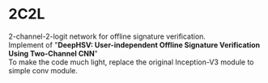 # 2C2L
2-channel-2-logit network for offline signature verification.<br>
Implement of "**DeepHSV: User-independent Offline Signature Verification Using Two-Channel CNN**" <br>
To make the code much light, replace the original Inception-V3 module to simple conv module.
